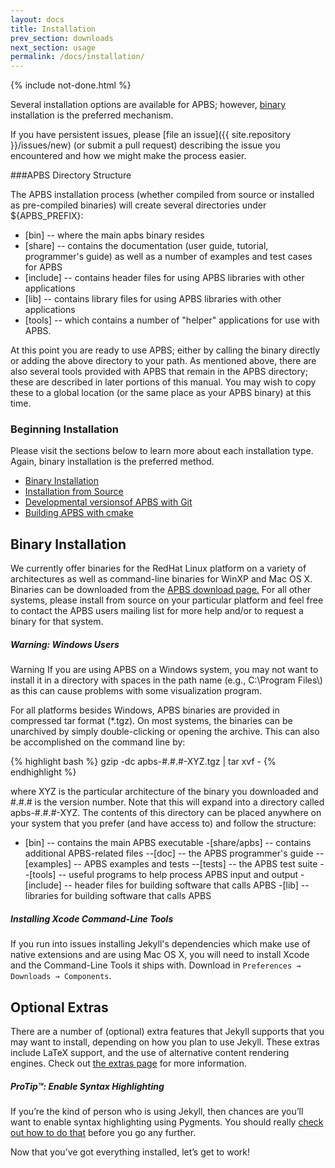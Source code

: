 ```yaml
---
layout: docs
title: Installation
prev_section: downloads
next_section: usage
permalink: /docs/installation/
---
```


{% include not-done.html %}

Several installation options are available for APBS; however, <a href="#source">binary</a> installation is the preferred mechanism.

If you have persistent issues, please [file an
issue]({{ site.repository }}/issues/new) (or submit a pull request)
describing the issue you encountered and how we might make the process easier.

###APBS Directory Structure

The APBS installation process (whether compiled from source or installed as pre-compiled binaries) will create several directories under ${APBS_PREFIX}:

- [bin] -- where the main apbs binary resides
- [share] -- contains the documentation (user guide, tutorial, programmer's guide) as well as a number of examples and test cases for APBS
- [include] -- contains header files for using APBS libraries with other applications
- [lib] -- contains library files for using APBS libraries with other applications
- [tools] -- which contains a number of "helper" applications for use with APBS.

At this point you are ready to use APBS; either by calling the binary directly or adding the above directory to your path. As mentioned above, there are also several tools provided with APBS that remain in the APBS directory; these are described in later portions of this manual. You may wish to copy these to a global location (or the same place as your APBS binary) at this time.

### Beginning Installation

Please visit the sections below to learn more about each installation type. Again, binary installation is the preferred method.

- [Binary Installation](http://www.ruby-lang.org/en/downloads/)
- [Installation from Source](http://rubygems.org/pages/download)
- [Developmental versionsof APBS with Git]()
- [Building APBS with cmake]()

## Binary Installation

We currently offer binaries for the RedHat Linux platform on a variety of architectures as well as command-line binaries for WinXP and Mac OS X. Binaries can be downloaded from the <a href="http://www.poissonboltzmann.org/apbs/downloads" target="_blank">APBS download page.</a> For all other systems, please install from source on your particular platform and feel free to contact the APBS users mailing list for more help and/or to request a binary for that system.

<div class="note warning">
<h5>Warning: Windows Users</h5>
<p>Warning If you are using APBS on a Windows system, you may not want to install it in a directory with spaces in the path name (e.g., C:\Program Files\) as this can cause problems with some visualization program.</p>
</div>

For all platforms besides Windows, APBS binaries are provided in compressed tar format (*.tgz). On most systems, the binaries can be unarchived by simply double-clicking or opening the archive. This can also be accomplished on the command line by:

{% highlight bash %}
gzip -dc apbs-#.#.#-XYZ.tgz | tar xvf -
{% endhighlight %}

where XYZ is the particular architecture of the binary you downloaded and #.#.# is the version number. Note that this will expand into a directory called apbs-#.#.#-XYZ. The contents of this directory can be placed anywhere on your system that you prefer (and have access to) and follow the structure:

- [bin] -- contains the main APBS executable
-[share/apbs] -- contains additional APBS-related files
--[doc] -- the APBS programmer's guide
--[examples] -- APBS examples and tests
--[tests] -- the APBS test suite
--[tools] -- useful programs to help process APBS input and output
-[include] -- header files for building software that calls APBS
-[lib] -- libraries for building software that calls APBS

<div class="note info">
  <h5>Installing Xcode Command-Line Tools</h5>
  <p>
    If you run into issues installing Jekyll's dependencies which make use of
    native extensions and are using Mac OS X, you will need to install Xcode
    and the Command-Line Tools it ships with. Download in
    <code>Preferences &#8594; Downloads &#8594; Components</code>.
  </p>
</div>

## Optional Extras

There are a number of (optional) extra features that Jekyll supports that you
may want to install, depending on how you plan to use Jekyll. These extras
include LaTeX support, and the use of alternative content rendering engines.
Check out [the extras page](../extras/) for more information.

<div class="note">
  <h5>ProTip™: Enable Syntax Highlighting</h5>
  <p>
    If you’re the kind of person who is using Jekyll, then chances are you’ll
    want to enable syntax highlighting using Pygments. You should really
    <a href="../templates/#code_snippet_highlighting">check out how to do
    that</a> before you go any further.
  </p>
</div>

Now that you’ve got everything installed, let’s get to work!
